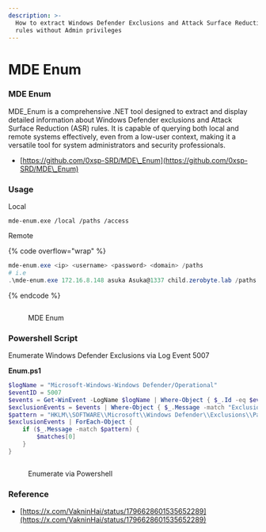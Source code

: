 ```yaml
---
description: >-
  How to extract Windows Defender Exclusions and Attack Surface Reduction (ASR)
  rules without Admin privileges
---
```


# MDE Enum

### MDE Enum

MDE\_Enum is a comprehensive .NET tool designed to extract and display detailed information about Windows Defender exclusions and Attack Surface Reduction (ASR) rules. It is capable of querying both local and remote systems effectively, even from a low-user context, making it a versatile tool for system administrators and security professionals.

* [https://github.com/0xsp-SRD/MDE\_Enum](https://github.com/0xsp-SRD/MDE\_Enum)

### Usage

Local

```
mde-enum.exe /local /paths /access
```

Remote

{% code overflow="wrap" %}
```powershell
mde-enum.exe <ip> <username> <password> <domain> /paths
# i.e
.\mde-enum.exe 172.16.8.148 asuka Asuka@1337 child.zerobyte.lab /paths
```
{% endcode %}

<figure><img src="https://blogger.googleusercontent.com/img/b/R29vZ2xl/AVvXsEg-s8CjvYH04yAIm9dffLa8xRTnARSQR9gd8WKp6fZxTrQEMkCc-NAlewZB_1H5nAQzO4zxKf1FUQTfKLGKoTfTSIs6L3FmkbbMoXZggddyNVk5SlYwrqshBUKujEWox-CIOs25DspgkCVe9FQwcN8owuUqLZfh1JMlr0b3qawe1JMJMkyYbO_58cnPRX8/s872/mde-enum.png" alt=""><figcaption><p>MDE Enum</p></figcaption></figure>

### Powershell Script

Enumerate Windows Defender Exclusions via Log Event 5007

**Enum.ps1**

```powershell
$logName = "Microsoft-Windows-Windows Defender/Operational"
$eventID = 5007
$events = Get-WinEvent -LogName $logName | Where-Object { $_.Id -eq $eventID }
$exclusionEvents = $events | Where-Object { $_.Message -match "Exclusions" }
$pattern = "HKLM\\SOFTWARE\\Microsoft\\Windows Defender\\Exclusions\\Paths\\[^\s]+"
$exclusionEvents | ForEach-Object {
    if ($_.Message -match $pattern) {
        $matches[0]
    }
}
```

<figure><img src="https://blogger.googleusercontent.com/img/b/R29vZ2xl/AVvXsEizy7s-PGsq5vpXfy6QMsH7TTl3qm5lWLyL8oNYRVVa3vIjHK4EAg3gKIszCqdCjjm-LRAGNGmfpWkBvpRAg8MwWaL2J-2XKo6HdmwJpynygsbkUXmyg0M3ikgGyt5Hq1gga3GQA04CDqoMqRW6NZuFWP-D2rTnHrIrZNuszuphAH56xwx2x1XJtpGkaBw/s742/mde-enum-powershell.png" alt=""><figcaption><p>Enumerate via Powershell</p></figcaption></figure>

### Reference

* [https://x.com/VakninHai/status/1796628601535652289](https://x.com/VakninHai/status/1796628601535652289)
